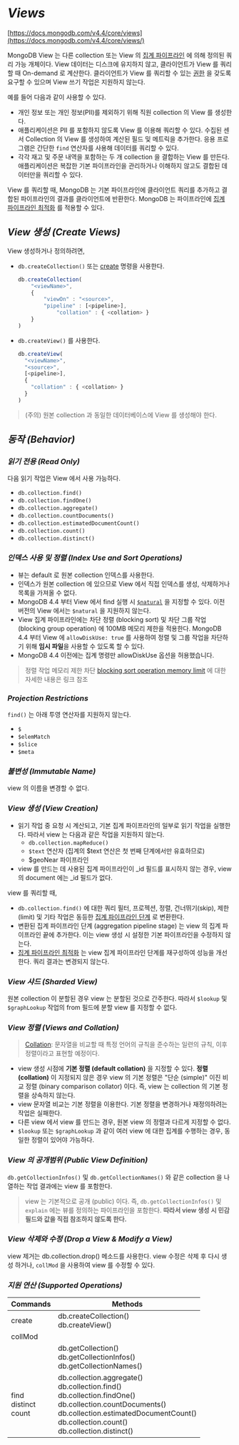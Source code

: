 # _Views_
[https://docs.mongodb.com/v4.4/core/views](https://docs.mongodb.com/v4.4/core/views/)

MongoDB View 는 다른 collection  또는 View 의 [집계 파이프라인](https://docs.mongodb.com/v4.4/core/aggregation-pipeline/#std-label-aggregation-pipeline) 에 의해 정의된 쿼리 가능 개체이다.
View 데이터는 디스크에 유지하지 않고, 클라이언트가 View 를 쿼리할 때 On-demand 로 계산한다.
클라이언트가 View 를 쿼리할 수 있는 [권한](https://docs.mongodb.com/v4.4/core/authorization/#std-label-authorization) 을 갖도록 요구할 수 있으며 View 쓰기 작업은 지원하지 않는다.

예를 들어 다음과 같이 사용할 수 있다.
- 개인 정보 또는 개인 정보(PII)를 제외하기 위해 직원 collection 의 View 를 생성한다.
- 애플리케이션은 PII 를 포함하지 않도록 View 를 이용해 쿼리할 수 있다. 수집된 센서 Collection 의 View 를 생성하여 계산된 필드 및 메트릭을 추가한다. 응용 프로그램은 간단한 `find` 연산자를 사용해 데이터를 쿼리할 수 있다.
- 각각 재고 및 주문 내역을 포함하는 두 개 collection 을 결합하는 View 를 만든다. 애플리케이션은 복잡한 기본 파이프라인을 관리하거나 이해하지 않고도 결합된 데이터만을 쿼리할 수 있다.

View 를 쿼리할 때, MongoDB 는 기본 파이프라인에 클라이언트 쿼리를 추가하고 결합된 파이프라인의 결과를 클라이언트에 반환한다.
MongoDB 는 파이프라인에 [집계 파이프라인 최적화](https://docs.mongodb.com/v4.4/core/aggregation-pipeline-optimization/) 를 적용할 수 있다.

## _View 생성 (Create Views)_
View 생성하거나 정의하려면,
- `db.createCollection()` 또는 [create](https://docs.mongodb.com/v4.4/reference/command/create/#mongodb-dbcommand-dbcmd.create) 명령을 사용한다.
    ```javascript
    db.createCollection(
        "<viewName>",
        {
            "viewOn" : "<source>",
            "pipeline" : [<pipeline>],
                "collation" : { <collation> }
        }
    )    
    ```
- `db.createView()` 를 사용한다.
    ```javascript
    db.createView(
      "<viewName>",
      "<source>",
      [<pipeline>],
      {
        "collation" : { <collation> }
      }
    )
    ```
  
> (주의) 원본 collection 과 동일한 데이터베이스에 View 를 생성해야 한다.

## _동작 (Behavior)_
### _읽기 전용 (Read Only)_
다음 읽기 작업은 View 에서 사용 가능하다.
- `db.collection.find()`
- `db.collection.findOne()`
- `db.collection.aggregate()`
- `db.collection.countDocuments()`
- `db.collection.estimatedDocumentCount()`
- `db.collection.count()`
- `db.collection.distinct()`

### _인덱스 사용 및 정렬 (Index Use and Sort Operations)_
- 뷰는 default 로 원본 collection 인덱스를 사용한다.
- 인덱스가 원본 collection 에 있으므로 View 에서 직접 인덱스를 생성, 삭제하거나 목록을 가져올 수 없다.
- MongoDB 4.4 부터 View 에서 find 실행 시 [`$natural`](https://docs.mongodb.com/v4.4/reference/operator/meta/natural/#mongodb-operator-metaOp.-natural) 을 지정할 수 있다. 이전 버전의 View 에서는 `$natural` 을 지원하지 않는다.
- View 집계 파이프라인에는 차단 정렬 (blocking sort) 및 차단 그룹 작업 (blocking group operation) 에 100MB 메모리 제한을 적용한다. MongoDB 4.4 부터 View 에 `allowDiskUse: true` 를 사용하여 정렬 및 그룹 작업을 차단하기 위해 **임시 파일**을 사용할 수 있도록 할 수 있다.
- MongoDB 4.4 이전에는 집계 명령만 allowDiskUse 옵션을 허용했습니다.

> 정렬 작업 메모리 제한 차단 [blocking sort operation memory limit](https://docs.mongodb.com/v4.4/reference/limits/#mongodb-limit-Sort-Operations) 에 대한 자세한 내용은 링크 참조

### _Projection Restrictions_
`find()` 는 아래 투영 연산자를 지원하지 않는다.
- `$`
- `$elemMatch`
- `$slice`
- `$meta`

### _불변성 (Immutable Name)_
view 의 이름을 변경할 수 없다.

### _View 생성 (View Creation)_
- 읽기 작업 중 요청 시 계산되고, 기본 집계 파이프라인의 일부로 읽기 작업을 실행한다. 따라서 view 는 다음과 같은 작업을 지원하지 않는다. 
  - `db.collection.mapReduce()`
  - `$text` 연산자 (집계의 $text 연산은 첫 번째 단계에서만 유효하므로)
  - $geoNear 파이프라인
- view 를 만드는 데 사용된 집계 파이프라인이 _id 필드를 표시하지 않는 경우, view 의 document 에는 _id 필드가 없다.

view 를 쿼리할 때, 
- `db.collection.find()` 에 대한 쿼리 필터, 프로젝션, 정렬, 건너뛰기(skip), 제한(limit) 및 기타 작업은 동등한 [집계 파이프라인 단계](https://docs.mongodb.com/v4.4/reference/operator/aggregation-pipeline/#std-label-aggregation-pipeline-operator-reference) 로 변환한다.
- 변환된 집계 파이프라인 단계 (aggregation pipeline stage) 는 view 의 집계 파이프라인 끝에 추가한다. 이는 view 생성 시 설정한 기본 파이프라인을 수정하지 않는다.
- [집계 파이프라인 최적화](https://docs.mongodb.com/v4.4/core/aggregation-pipeline-optimization/) 는 view 집계 파이프라인 단계를 재구성하여 성능을 개선한다. 쿼리 결과는 변경되지 않는다.

### _View 샤드 (Sharded View)_
원본 collection 이 분할된 경우 view 는 분할된 것으로 간주한다. 따라서 `$lookup` 및 `$graphLookup` 작업의 from 필드에 분할 view 를 지정할 수 없다.

### _View 정렬 (Views and Collation)_
> [Collation](https://mongodb.github.io/node-mongodb-native/2.2/tutorials/collations): 문자열을 비교할 때 특정 언어의 규칙을 준수하는 일련의 규칙, 이후 정렬이라고 표현할 예정이다.

- view 생성 시점에 **기본 정렬 (default collation)** 을 지정할 수 있다. **정렬 (collation)** 이 지정되지 않은 경우 view 의 기본 정렬은 "단순 (simple)" 이진 비교 정렬 (binary comparison collator) 이다. 즉, view 는 collection 의 기본 정렬을 상속하지 않는다.
- view 문자열 비교는 기본 정렬을 이용한다. 기본 정렬을 변경하거나 재정의하려는 작업은 실패한다.
- 다른 view 에서 view 를 만드는 경우, 원본 view 의 정렬과 다르게 지정할 수 없다.
- `$lookup` 또는 `$graphLookup` 과 같이 여러 view 에 대한 집계를 수행하는 경우, 동일한 정렬이 있어야 가능하다.

### _View 의 공개범위 (Public View Definition)_
`db.getCollectionInfos()` 및 `db.getCollectionNames()` 와 같은 collection 을 나열하는 작업 결과에는 view 를 포함한다.

> view 는 기본적으로 공개 (public) 이다. 즉, `db.getCollectionInfos()` 및 `explain` 에는 뷰를 정의하는 파이프라인을 포함한다. **따라서 view 생성 시 민감 필드와 값을 직접 참조하지 않도록 한다.**

### _View 삭제와 수정 (Drop a View & Modify a View)_
view 제거는 db.collection.drop() 메소드를 사용한다. view 수정은 삭제 후 다시 생성 하거나, `collMod` 을 사용하여 view 를 수정할 수 있다.

### _지원 연산 (Supported Operations)_

| Commands                    | Methods                                                                                                                                                                                                       |
|-----------------------------|---------------------------------------------------------------------------------------------------------------------------------------------------------------------------------------------------------------|
| create                      | db.createCollection()<br/>db.createView()                                                                                                                                                                     |
| collMod                     |                                                                                                                                                                                                               |
|                             | db.getCollection()<br/>db.getCollectionInfos()<br/>db.getCollectionNames()                                                                                                                                    |
| find<br/>distinct<br/>count | db.collection.aggregate()<br>db.collection.find()<br>db.collection.findOne()<br>db.collection.countDocuments()<br>db.collection.estimatedDocumentCount()<br>db.collection.count()<br>db.collection.distinct() |
